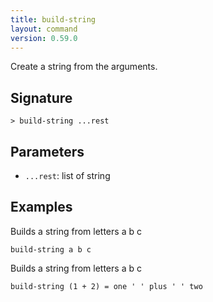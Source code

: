 ```yaml
---
title: build-string
layout: command
version: 0.59.0
---
```


Create a string from the arguments.

## Signature

```> build-string ...rest```

## Parameters

 -  `...rest`: list of string

## Examples

Builds a string from letters a b c
```shell
build-string a b c
```

Builds a string from letters a b c
```shell
build-string (1 + 2) = one ' ' plus ' ' two
```

